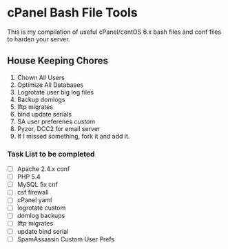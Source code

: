 cPanel Bash File Tools
======================

This is my compilation of useful cPanel/centOS 6.x bash files and conf files to harden your server.

## House Keeping Chores
1. Chown All Users
2. Optimize All Databases
3. Logrotate user big log files
4. Backup domlogs
5. lftp migrates
6. bind update serials
7. SA user preferenes *custom*
8. Pyzor, DCC2 for email server
9. If I missed something, fork it and add it.


### Task List to be completed
- [ ] Apache 2.4.x conf
- [ ] PHP 5.4
- [ ] MySQL 5x cnf
- [ ] csf firewall
- [ ] cPanel yaml
- [ ] logrotate custom
- [ ] domlog backups
- [ ] lftp migrates
- [ ] update bind serial
- [ ] SpamAssassin Custom User Prefs
